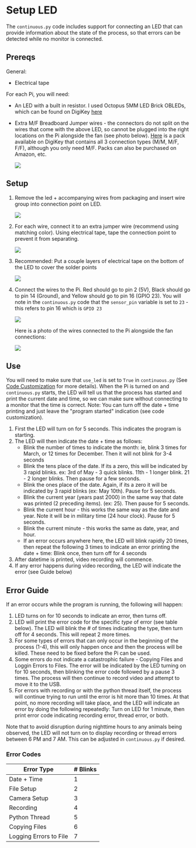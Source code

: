 # Setup LED 
The `continuous.py` code includes support for connecting an LED that can provide information about the state of the process, so that errors can be detected while no monitor is connected. 

## Prereqs
General: 
- Electrical tape
  
For each Pi, you will need:
- An LED with a built in resistor. I used Octopus 5MM LED Brick OBLEDs, which can be found on DigiKey [here](https://www.digikey.com/en/products/detail/pi-supply/PIS-1280/10315756?s=N4IgTCBcDaIPIGEAqcAKBVAygAgKwFl9sAZAUQBFsAhAJQEkEBpbOKsygWmuJAF0BfIA)
- Extra M/F Breadboard Jumper wires - the connectors do not split on the wires that come with the above LED, so cannot be plugged into the right locations on the Pi alongside the fan (see photo below). [Here](https://www.digikey.com/en/products/detail/busboard-prototype-systems/KIT-ZW-20X3/19200354?s=N4IgTCBcDaIEYCcCmBDAJnA9ihaAEAVgK4C2ADkgngO4CWyAzniQPQBmIAugL5A) is a pack available on DigiKey that contains all 3 connection types (M/M, M/F, F/F), although you only need M/F. Packs can also be purchased on Amazon, etc.
  
  <img src=photos/led_no_split.png>

## Setup 
1. Remove the led + accompanying wires from packaging and insert wire group into connection point on LED.

   <img src=photos/led_insert.png>

2. For each wire, connect it to an extra jumper wire (recommend using matching color). Using electrical tape, tape the connection point to prevent it from separating.

   <img src=photos/led_wires_cxn.png>

3. Recommended: Put a couple layers of electrical tape on the bottom of the LED to cover the solder points

   <img src=photos/led_tape.png>

4. Connect the wires to the Pi. Red should go to pin 2 (5V), Black should go to pin 14 (Ground), and Yellow should go to pin 16 (GPIO 23). You will note in the `continuous.py` code that the `sensor_pin` variable is set to `23` - this refers to pin 16 which is `GPIO 23`

   <img src=screenshots/pinout_led.png>

   Here is a photo of the wires connected to the Pi alongside the fan connections:

   <img src=photos/led_pi_cxn.png>

## Use
You will need to make sure that `use_led` is set to `True` in `continuous.py` (See [Code Customization]() for more details). 
When the Pi is turned on and `continuous.py` starts, the LED will tell us that the process has started and print the current date and time, so we can make sure without connecting to a monitor that the time is correct. Note: You can turn off the date + time printing and just leave the "program started" indication (see code customization).
1. First the LED will turn on for 5 seconds. This indicates the program is starting.
2. The LED will then indicate the date + time as follows:
   - Blink the number of times to indicate the month: ie, blink 3 times for March, or 12 times for December. Then it will not blink for 3-4 seconds
   - Blink the tens place of the date. If its a zero, this will be indicated by 3 rapid blinks. ex: 3rd of May - 3 quick blinks. 11th - 1 longer blink. 21 - 2 longer blinks. Then pause for a few seconds.
   - Blink the ones place of the date. Again, if its a zero it will be indicated by 3 rapid blinks (ex: May 10th). Pause for 5 seconds.
   - Blink the current year (years past 2000) in the same way that date was printed (2 preceding items). (ex: 25). Then pause for 5 seconds.
   - Blink the current hour - this works the same way as the date and year. Note it will be in military time (24 hour clock). Pause for 5 seconds.
   - Blink the current minute - this works the same as date, year, and hour.
   - If an error occurs anywhere here, the LED will blink rapidly 20 times, then repeat the following 3 times to indicate an error printing the date + time: Blink once, then turn off for 4 seconds
3. After datetime is printed, video recording will commence.
4. If any error happens during video recording, the LED will indicate the error (see Guide below)

## Error Guide 
If an error occurs while the program is running, the following will happen: 
1. LED turns on for 10 seconds to indicate an error, then turns off.
2. LED will print the error code for the specific _type_ of error (see table below). The LED will blink the # of times indicating the type, then turn off for 4 seconds. This will repeat 2 more times.
3. For some types of errors that can only occur in the beginning of the process (1-4), this will only happen once and then the process will be killed. These need to be fixed before the Pi can be used.
4. Some errors do not indicate a catastrophic failure - Copying Files and Loggin Errors to Files. The error will be indicated by the LED turning on for 10 seconds, then blinking the error code followed by a pause 3 times. The process will then continue to record video and attempt to move it to the USB.
5. For errors with recording or with the python thread itself, the process will continue trying to run until the error is hit more than 10 times. At that point, no more recording will take place, and the LED will indicate an error by doing the following repeatedly: Turn on LED for 1 minute, then print error code indicating recording error, thread error, or both.
   
Note that to avoid disruption during nighttime hours to any animals being observed, the LED will not turn on to display recording or thread errors between 6 PM and 7 AM. This can be adjusted in `continuous.py` if desired. 

### Error Codes 
| Error Type | # Blinks |
| --- | --- |
| Date + Time | 1 |
| File Setup | 2 |
| Camera Setup | 3 |
| Recording | 4 |
| Python Thread | 5 | 
| Copying Files | 6 |
| Logging Errors to File | 7 |
